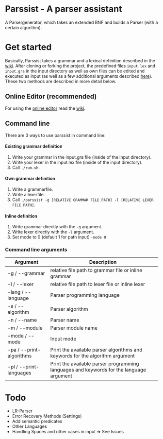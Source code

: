 # Parssist - A parser assistant
A Parsergenerator, which takes an extended BNF and builds a Parser (with a certain algorithm).

# Get started
Basically, Parssist takes a grammar and a lexical definition described in the [wiki](https://github.com/avatarluca/parssist/wiki). After cloning or forking the project, the predefined files `input.lex` and `input.gra` in the input directory as well as own files can be edited and executed as input (as well as a few additional arguments described [here](#command-line-arguments)). These two methods are described in more detail below.

## Online Editor (recommended)
For using the [online editor](https://www.parsergenerator.valenzelektron.com/web/parssist.html) read the [wiki](https://github.com/avatarluca/parssist/wiki).

## Command line
There are 3 ways to use parssist in command line:
#### Existing grammar definition
1. Write your grammar in the input.gra file (inside of the input directory).
2. Write your lexer in the input.lex file (inside of the input directory).
3. Call ```./run.sh```.
#### Own grammar definition
1. Write a grammarfile.
2. Write a lexerfile.
3. Call ```./parssist -g [RELATIVE GRAMMAR FILE PATH] -l [RELATIVE LEXER FILE PATH]```.
#### Inline definition
1. Write grammar directly with the `-g` argument.
2. Write lexer directly with the `-l` argument.
3. Set mode to 0 (default 1 for path input) `-mode 0`

### Command line arguments
Argument       | Description
---------------|--------------------------------------------------------
-g / --grammar | relative file path to grammar file or inline grammar
-l / --lexer | relative file path to lexer file or inline lexer
-lang / --language | Parser programming language
-a / --algorithm | Parser algorithm
-n / --name | Parser name
-m / --module | Parser module name
-mode / --mode | Input mode
-pa / --print-algorithms | Print the available parser algorithms and keywords for the algorithm argument
-pl / --print-languages | Print the available parser programming languages and keywords for the language argument

# Todo
- LR-Parser
- Error Recovery Methods (Settings)
- Add semantic predicates
- Other Languages
- Handling Spaces and other cases in input
=> See Issues
